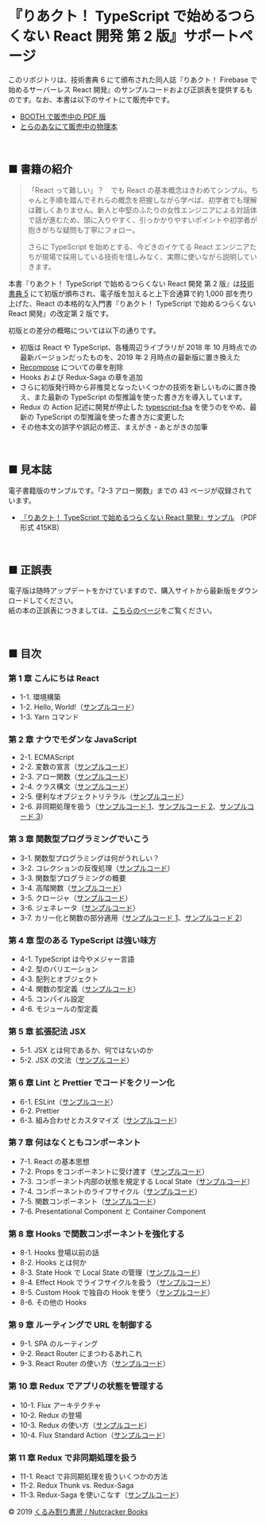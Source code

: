 # 『りあクト！ TypeScript で始めるつらくない React 開発 第 2 版』サポートページ

このリポジトリは、技術書典 6 にて頒布された同人誌『りあクト！ Firebase で始めるサーバーレス React 開発』のサンプルコードおよび正誤表を提供するものです。なお、本書は以下のサイトにて販売中です。

- [BOOTH で販売中の PDF 版](https://booth.pm/ja/items/1312652)
- [とらのあなにて販売中の物理本](https://ec.toranoana.shop/tora/ec/item/040030721457/)

<br />

## ■ 書籍の紹介

> 「React って難しい」？　でも React の基本概念はきわめてシンプル。ちゃんと手順を踏んでそれらの概念を把握しながら学べば、初学者でも理解は難しくありません。新人と中堅のふたりの女性エンジニアによる対話体で話が進むため、頭に入りやすく、引っかかりやすいポイントや初学者が抱きがちな疑問も丁寧にフォロー。
>
> さらに TypeScript を始めとする、今どきのイケてる React エンジニアたちが現場で採用している技術を惜しみなく、実際に使いながら説明していきます。

本書『りあクト！ TypeScript で始めるつらくない React 開発 第 2 版』は[技術書典 5](https://techbookfest.org/event/tbf05) にて初版が頒布され、電子版を加えると上下合通算で約 1,000 部を売り上げた、React の本格的な入門書『りあクト！ TypeScript で始めるつらくない React 開発』の改定第 2 版です。

初版との差分の概略については以下の通りです。

- 初版は React や TypeScript、各種周辺ライブラリが 2018 年 10 月時点での最新バージョンだったものを、2019 年 2 月時点の最新版に置き換えた
- [Recompose](https://github.com/acdlite/recompose) についての章を削除
- Hooks および Redux-Saga の章を追加
- さらに初版発行時から非推奨となったいくつかの技術を新しいものに置き換え、また最新の TypeScript の型推論を使った書き方を導入しています。
- Redux の Action 記述に開発が停止した [typescript-fsa](https://github.com/aikoven/typescript-fsa) を使うのをやめ、最新の TypeScript の型推論を使った書き方に変更した
- その他本文の誤字や誤記の修正、まえがき・あとがきの加筆

<br />

## ■ 見本誌

電子書籍版のサンプルです。「2-3 アロー関数」までの 43 ページが収録されています。

- [『りあクト！ TypeScript で始めるつらくない React 開発』サンプル](https://github.com/oukayuka/ReactBeginnersBook/blob/master/SampleBook.pdf) （PDF 形式 415KB）

<br />

## ■ 正誤表

電子版は随時アップデートをかけていますので、購入サイトから最新版をダウンロードしてください。  
紙の本の正誤表につきましては、[こちらのページ](./errata.md)をご覧ください。

<br />

## ■ 目次

### 第 1 章 こんにちは React

- 1-1. 環境構築
- 1-2. Hello, World!（[サンプルコード](https://github.com/oukayuka/ReactBeginnersBook-2.0/tree/master/01-hello/02-hello)）
- 1-3. Yarn コマンド

### 第 2 章 ナウでモダンな JavaScript

- 2-1. ECMAScript
- 2-2. 変数の宣言（[サンプルコード](https://github.com/oukayuka/ReactBeginnersBook-2.0/blob/master/02-javascript/02-var.js)）
- 2-3. アロー関数（[サンプルコード](https://github.com/oukayuka/ReactBeginnersBook-2.0/blob/master/02-javascript/03-arrow.js)）
- 2-4. クラス構文（[サンプルコード](https://github.com/oukayuka/ReactBeginnersBook-2.0/blob/master/02-javascript/04-class.js)）
- 2-5. 便利なオブジェクトリテラル（[サンプルコード](https://github.com/oukayuka/ReactBeginnersBook-2.0/blob/master/02-javascript/05-spread.js)）
- 2-6. 非同期処理を扱う（[サンプルコード 1](https://github.com/oukayuka/ReactBeginnersBook-2.0/blob/master/02-javascript/06-async.js)、[サンプルコード 2](https://github.com/oukayuka/ReactBeginnersBook-2.0/blob/master/02-javascript/06-promise.js)、[サンプルコード 3](https://github.com/oukayuka/ReactBeginnersBook-2.0/blob/master/02-javascript/06-wakeup.js)）

### 第 3 章 関数型プログラミングでいこう

- 3-1. 関数型プログラミングは何がうれしい？
- 3-2. コレクションの反復処理（[サンプルコード](https://github.com/oukayuka/ReactBeginnersBook-2.0/blob/master/03-fp/02-collection.js)）
- 3-3. 関数型プログラミングの概要
- 3-4. 高階関数（[サンプルコード](https://github.com/oukayuka/ReactBeginnersBook-2.0/blob/master/03-fp/04-hof.js)）
- 3-5. クロージャ（[サンプルコード](https://github.com/oukayuka/ReactBeginnersBook-2.0/blob/master/03-fp/05-closure.js)）
- 3-6. ジェネレータ（[サンプルコード](https://github.com/oukayuka/ReactBeginnersBook-2.0/blob/master/03-fp/06-generator.js)）
- 3-7. カリー化と関数の部分適用（[サンプルコード 1](https://github.com/oukayuka/ReactBeginnersBook-2.0/blob/master/03-fp/07-curried.js)、[サンプルコード 2](https://github.com/oukayuka/ReactBeginnersBook-2.0/blob/master/03-fp/07-partial.js)）

### 第 4 章 型のある TypeScript は強い味方

- 4-1. TypeScript は今やメジャー言語
- 4-2. 型のバリエーション
- 4-3. 配列とオブジェクト
- 4-4. 関数の型定義（[サンプルコード](https://github.com/oukayuka/ReactBeginnersBook-2.0/tree/master/04-typescript/04-never.ts)）
- 4-5. コンパイル設定
- 4-6. モジュールの型定義

### 第 5 章 拡張記法 JSX

- 5-1. JSX とは何であるか、何ではないのか
- 5-2. JSX の文法（[サンプルコード](https://github.com/oukayuka/ReactBeginnersBook-2.0/tree/master/05-jsx/02-jsx)）

### 第 6 章 Lint と Prettier でコードをクリーン化

- 6-1. ESLint（[サンプルコード](https://github.com/oukayuka/ReactBeginnersBook-2.0/tree/master/06-lint/01-eslint)）
- 6-2. Prettier
- 6-3. 組み合わせとカスタマイズ（[サンプルコード](https://github.com/oukayuka/ReactBeginnersBook-2.0/tree/master/06-lint/03-mysetting)）

### 第 7 章 何はなくともコンポーネント

- 7-1. React の基本思想
- 7-2. Props をコンポーネントに受け渡す（[サンプルコード](https://github.com/oukayuka/ReactBeginnersBook-2.0/tree/master/07-component/02-props)）
- 7-3. コンポーネント内部の状態を規定する Local State（[サンプルコード](https://github.com/oukayuka/ReactBeginnersBook-2.0/tree/master/07-component/03-state)）
- 7-4. コンポーネントのライフサイクル（[サンプルコード](https://github.com/oukayuka/ReactBeginnersBook-2.0/tree/master/07-component/04-lifecycle)）
- 7-5. 関数コンポーネント（[サンプルコード](https://github.com/oukayuka/ReactBeginnersBook-2.0/tree/master/07-component/05-functional)）
- 7-6. Presentational Component と Container Component

### 第 8 章 Hooks で関数コンポーネントを強化する

- 8-1. Hooks 登場以前の話
- 8-2. Hooks とは何か
- 8-3. State Hook で Local State の管理（[サンプルコード](https://github.com/oukayuka/ReactBeginnersBook-2.0/tree/master/08-hooks/03-state)）
- 8-4. Effect Hook でライフサイクルを扱う（[サンプルコード](https://github.com/oukayuka/ReactBeginnersBook-2.0/tree/master/08-hooks/04-effect)）
- 8-5. Custom Hook で独自の Hook を使う（[サンプルコード](https://github.com/oukayuka/ReactBeginnersBook-2.0/tree/master/08-hooks/05-custom)）
- 8-6. その他の Hooks

### 第 9 章 ルーティングで URL を制御する

- 9-1. SPA のルーティング
- 9-2. React Router にまつわるあれこれ
- 9-3. React Router の使い方（[サンプルコード](https://github.com/oukayuka/ReactBeginnersBook-2.0/tree/master/09-routing/03-react-router)）

### 第 10 章 Redux でアプリの状態を管理する

- 10-1. Flux アーキテクチャ
- 10-2. Redux の登場
- 10-3. Redux の使い方（[サンプルコード](https://github.com/oukayuka/ReactBeginnersBook-2.0/tree/master/10-redux/03-redux)）
- 10-4. Flux Standard Action（[サンプルコード](https://github.com/oukayuka/ReactBeginnersBook-2.0/tree/master/10-redux/04-fsa)）

### 第 11 章 Redux で非同期処理を扱う

- 11-1. React で非同期処理を扱ういくつかの方法
- 11-2. Redux Thunk vs. Redux-Saga
- 11-3. Redux-Saga を使いこなす（[サンプルコード](https://github.com/oukayuka/ReactBeginnersBook-2.0/tree/master/11-async/03-saga)）

© 2019 [くるみ割り書房 / Nutcracker Books](https://oukayuka.booth.pm/)
